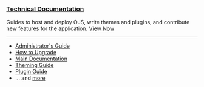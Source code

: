 
### <span class="fas fa-code"></span> [Technical Documentation](/dev/)

Guides to host and deploy OJS, write themes and plugins, and contribute new features for the application. [View Now](/dev/)

---

- [Administrator's Guide](/admin-guide/en/)
- [How to Upgrade](/dev/upgrade-guide/en/)
- [Main Documentation](/dev/documentation/)
- [Theming Guide](/pkp-theming-guide/)
- [Plugin Guide](/dev/plugin-guide/en/)
- ... and [more](/dev/)
